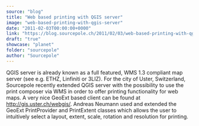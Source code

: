 ```yaml
---
source: "blog"
title: "Web based printing with QGIS server"
image: "web-based-printing-with-qgis-server"
date: "2011-02-03T00:00:00+0000"
link: "https://blog.sourcepole.ch/2011/02/03/web-based-printing-with-qgis-server/"
draft: "true"
showcase: "planet"
folder: "sourcepole"
author: "Sourcepole"
---
```


QGIS server is already known as a full featured, WMS 1.3 compliant map server (see e.g. ETHZ, Linfiniti or 3LIZ).
For the city of Uster, Switzerland, Sourcepole recently extended QGIS server with the possibility to use the print composer via WMS in order to offer printing functionality for web maps. A very nice GeoExt based client can be found at http://gis.uster.ch/webgis/. Andreas Neumann used and extended the GeoExt PrintProvider and PrintExtent classes which allows the user to intuitively select a layout, extent, scale, rotation and resolution for printing.
